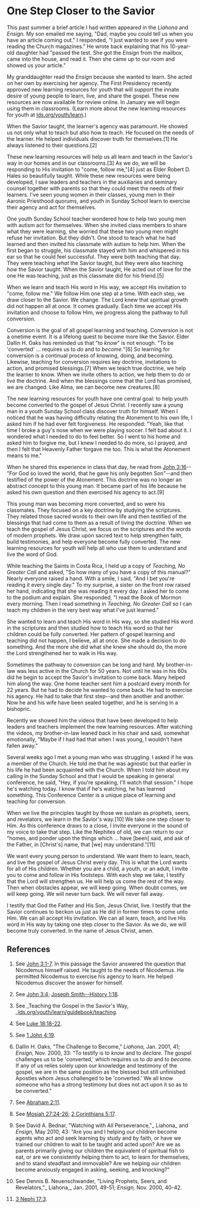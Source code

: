 # One Step Closer to the Savior

This past summer a brief article I had written appeared in the _Liahona_ and
_Ensign._ My son emailed me saying, "Dad, maybe you could tell us when you
have an article coming out." I responded, "I just wanted to see if you were
reading the Church magazines." He wrote back explaining that his 10-year-old
daughter had "passed the test. She got the _Ensign_ from the mailbox, came
into the house, and read it. Then she came up to our room and showed us your
article."

My granddaughter read the _Ensign_ because she wanted to learn. She acted on
her own by exercising her agency. The First Presidency recently approved new
learning resources for youth that will support the innate desire of young
people to learn, live, and share the gospel. These new resources are now
available for review online. In January we will begin using them in
classrooms. (Learn more about the new learning resources for youth at
[lds.org/youth/learn](http://lds.org/youth/learn?lang=eng).)

When the Savior taught, the learner's agency was paramount. He showed us not
only what to teach but also how to teach. He focused on the needs of the
learner. He helped individuals discover truth for themselves.[1] He always
listened to their questions.[2]

These new learning resources will help us all learn and teach in the Savior's
way in our homes and in our classrooms.[3] As we do, we will be responding to
His invitation to "come, follow me,"[4] just as Elder Robert D. Hales so
beautifully taught. While these new resources were being developed, I saw
leaders and teachers in the auxiliaries and seminary counsel together with
parents so that they could meet the needs of their learners. I've seen young
women in their classes, young men in their Aaronic Priesthood quorums, and
youth in Sunday School learn to exercise their agency and act for themselves.

One youth Sunday School teacher wondered how to help two young men with autism
act for themselves. When she invited class members to share what they were
learning, she worried that these two young men might refuse her invitation.
But they didn't. One stood to teach what he had learned and then invited his
classmate with autism to help him. When the first began to struggle, his
classmate stayed with him and whispered in his ear so that he could feel
successful. They were both teaching that day. They were teaching _what_ the
Savior taught, but they were also teaching _how_ the Savior taught. When the
Savior taught, He acted out of love for the one He was teaching, just as this
classmate did for his friend.[5]

When we learn and teach His word in His way, we accept His invitation to
"come, follow me." We follow Him one step at a time. With each step, we draw
closer to the Savior. We change. The Lord knew that spiritual growth did not
happen all at once. It comes gradually. Each time we accept His invitation and
choose to follow Him, we progress along the pathway to full conversion.

Conversion is the goal of all gospel learning and teaching. Conversion is not
a onetime event. It is a lifelong quest to become more like the Savior. Elder
Dallin H. Oaks has reminded us that "to _know_" is not enough. "To be
'converted' ... requires us to _do_ and to _become._"[6] So learning for
conversion is a continual process of knowing, doing, and becoming. Likewise,
teaching for conversion requires key doctrine, invitations to action, and
promised blessings.[7] When we teach true doctrine, we help the learner to
know. When we invite others to action, we help them to do or live the
doctrine. And when the blessings come that the Lord has promised, we are
changed. Like Alma, we can become new creatures.[8]

The new learning resources for youth have one central goal: to help youth
become converted to the gospel of Jesus Christ. I recently saw a young man in
a youth Sunday School class discover truth for himself. When I noticed that he
was having difficulty relating the Atonement to his own life, I asked him if
he had ever felt forgiveness. He responded: "Yeah, like that time I broke a
guy's nose when we were playing soccer. I felt bad about it. I wondered what I
needed to do to feel better. So I went to his home and asked him to forgive
me, but I knew I needed to do more, so I prayed, and then I felt that Heavenly
Father forgave me too. This is what the Atonement means to me."

When he shared this experience in class that day, he read from [John
3:16](/scriptures/nt/john/3.16?lang=eng#15)--"For God so loved the world, that
he gave his only begotten Son"--and then testified of the power of the
Atonement. This doctrine was no longer an abstract concept to this young man.
It became part of his life because he asked his own question and then
exercised his agency to act.[9]

This young man was becoming more converted, and so were his classmates. They
focused on a key doctrine by studying the scriptures. They related those
sacred words to their own life and then testified of the blessings that had
come to them as a result of living the doctrine. When we teach the gospel of
Jesus Christ, we focus on the scriptures and the words of modern prophets. We
draw upon sacred text to help strengthen faith, build testimonies, and help
everyone become fully converted. The new learning resources for youth will
help all who use them to understand and live the word of God.

While teaching the Saints in Costa Rica, I held up a copy of _Teaching, No
Greater Call_ and asked, "So how many of you have a copy of this manual?"
Nearly everyone raised a hand. With a smile, I said, "And I bet you're reading
it every single day." To my surprise, a sister on the front row raised her
hand, indicating that she was reading it every day. I asked her to come to the
podium and explain. She responded, "I read the Book of Mormon every morning.
Then I read something in _Teaching, No Greater Call_ so I can teach my
children in the very best way what I've just learned."

She wanted to learn and teach His word in His way, so she studied His word in
the scriptures and then studied how to teach His word so that her children
could be fully converted. Her pattern of gospel learning and teaching did not
happen, I believe, all at once. She made a decision to do something. And the
more she did what she knew she should do, the more the Lord strengthened her
to walk in His way.

Sometimes the pathway to conversion can be long and hard. My brother-in-law
was less active in the Church for 50 years. Not until he was in his 60s did he
begin to accept the Savior's invitation to come back. Many helped him along
the way. One home teacher sent him a postcard every month for 22 years. But he
had to decide he wanted to come back. He had to exercise his agency. He had to
take that first step--and then another and another. Now he and his wife have
been sealed together, and he is serving in a bishopric.

Recently we showed him the videos that have been developed to help leaders and
teachers implement the new learning resources. After watching the videos, my
brother-in-law leaned back in his chair and said, somewhat emotionally, "Maybe
if I had had that when I was young, I wouldn't have fallen away."

Several weeks ago I met a young man who was struggling. I asked if he was a
member of the Church. He told me that he was agnostic but that earlier in his
life he had been acquainted with the Church. When I told him about my calling
in the Sunday School and that I would be speaking in general conference, he
said, "Hey, if you're speaking, I'll watch that session." I hope he's watching
today. I know that if he's watching, he has learned something. This Conference
Center is a unique place of learning and teaching for conversion.

When we live the principles taught by those we sustain as prophets, seers, and
revelators, we learn in the Savior's way.[10] We take one step closer to Him.
As this conference draws to a close, I invite everyone in the sound of my
voice to take that step. Like the Nephites of old, we can return to our
"homes, and ponder upon the things which ... have [been] said, and ask of the
Father, in [Christ's] name, that [we] may understand."[11]

We want every young person to understand. We want them to learn, teach, and
live the gospel of Jesus Christ every day. This is what the Lord wants for all
of His children. Whether you are a child, a youth, or an adult, I invite you
to come and follow in His footsteps. With each step we take, I testify that
the Lord will strengthen us. He will help us come the rest of the way. Then
when obstacles appear, we will keep going. When doubt comes, we will keep
going. We will never turn back. We will never fall away.

I testify that God the Father and His Son, Jesus Christ, live. I testify that
the Savior continues to beckon us just as He did in former times to come unto
Him. We can all accept His invitation. We can all learn, teach, and live His
word in His way by taking one step closer to the Savior. As we do, we will
become truly converted. In the name of Jesus Christ, amen.

## References

  1. See [John 3:1-7](https://www.lds.org/scriptures/nt/john/3.1-7?lang=eng#0). In this passage the Savior answered the question that Nicodemus himself raised. He taught to the needs of Nicodemus. He permitted Nicodemus to exercise his agency to learn. He helped Nicodemus discover the answer for himself.

  2. See [John 3:4](https://www.lds.org/scriptures/nt/john/3.4?lang=eng#3); [Joseph Smith--History 1:18](https://www.lds.org/scriptures/pgp/js-h/1.18?lang=eng#17).

  3. See _Teaching the Gospel in the Savior's Way, _[lds.org/youth/learn/guidebook/teaching](http://lds.org/youth/learn/guidebook/teaching?lang=eng).

  4. See [Luke 18:18-22](https://www.lds.org/scriptures/nt/luke/18.18-22?lang=eng#17).

  5. See [1 John 4:19](https://www.lds.org/scriptures/nt/1-jn/4.19?lang=eng#18).

  6. Dallin H. Oaks, "The Challenge to Become," _Liahona,_ Jan. 2001, 41; _Ensign,_ Nov. 2000, 33: "To testify is to _know_ and to _declare._ The gospel challenges us to be 'converted,' which requires us to _do_ and to _become._ If any of us relies solely upon our knowledge and testimony of the gospel, we are in the same position as the blessed but still unfinished Apostles whom Jesus challenged to be 'converted.' We all know someone who has a strong testimony but does not act upon it so as to be converted."

  7. See [Abraham 2:11](https://www.lds.org/scriptures/pgp/abr/2.11?lang=eng#10).

  8. See [Mosiah 27:24-26](https://www.lds.org/scriptures/bofm/mosiah/27.24-26?lang=eng#23); [2 Corinthians 5:17](https://www.lds.org/scriptures/nt/2-cor/5.17?lang=eng#16).

  9. See David A. Bednar, "Watching with All Perseverance,"_ Liahona_ and _Ensign,_ May 2010, 43: "Are you and I helping our children become agents who act and seek learning by study and by faith, or have we trained our children to wait to be taught and acted upon? Are we as parents primarily giving our children the equivalent of spiritual fish to eat, or are we consistently helping them to act, to learn for themselves, and to stand steadfast and immovable? Are we helping our children become anxiously engaged in asking, seeking, and knocking?"

  10. See Dennis B. Neuenschwander, "Living Prophets, Seers, and Revelators,"_ Liahona,_ Jan. 2001, 49-51; _Ensign,_ Nov. 2000, 40-42.

  11. [3 Nephi 17:3](https://www.lds.org/scriptures/bofm/3-ne/17.3?lang=eng#2).

